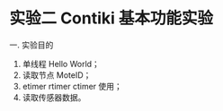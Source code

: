 # 实验二 Contiki 基本功能实验

一. 实验目的

1. 单线程 Hello World；
2.  读取节点 MoteID；
3. etimer rtimer ctimer 使用；
4. 读取传感器数据。

